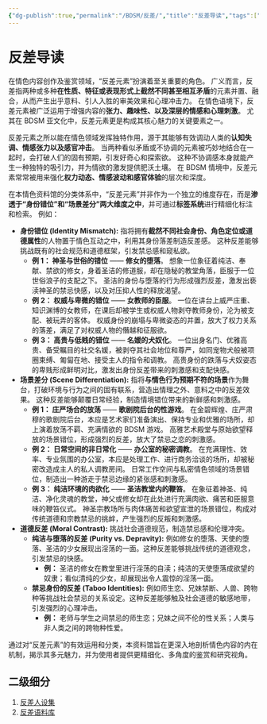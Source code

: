 ```yaml
---
{"dg-publish":true,"permalink":"/BDSM/反差/","title":"反差导读","tags":["BDSM","反差"]}
---
```



# 反差导读

在情色内容创作及鉴赏领域，“反差元素”扮演着至关重要的角色。 广义而言，反差指两种或多种**在性质、特征或表现形式上截然不同甚至相互矛盾**的元素并置、融合，从而产生出乎意料、引人入胜的审美效果和心理冲击力。 在情色语境下，反差元素被广泛运用于增强内容的**张力、趣味性、以及深层的情感和心理刺激**。 尤其在 BDSM 亚文化中，反差元素更是构成其核心魅力的关键要素之一。

反差元素之所以能在情色领域发挥独特作用，源于其能够有效调动人类的**认知失调、情感张力以及感官冲击**。 当两种看似矛盾或不协调的元素被巧妙地结合在一起时，会打破人们的固有预期，引发好奇心和探索欲。 这种不协调感本身就能产生一种独特的吸引力，并为情欲的激发提供肥沃土壤。 在 BDSM 情境中，反差元素常常被用来强化**权力动态、情感波动和感官体验**的层次和深度。

在本情色资料馆的分类体系中，“反差元素”并非作为一个独立的维度存在，而是**渗透于“身份错位”和“场景差分”两大维度之中**，并可通过**标签系统**进行精细化标注和检索。 例如：

- **身份错位 (Identity Mismatch):** 指将拥有**截然不同社会身份、角色定位或道德属性**的人物置于情色互动之中，利用其身份落差制造反差感。 这种反差能够挑战既有的社会规范和道德框架，引发禁忌感和窥私欲。
	- **例 1： 神圣与世俗的错位** —— **修女的堕落**。 想象一位象征着纯洁、奉献、禁欲的修女，身着圣洁的修道服，却在隐秘的教堂角落，臣服于一位世俗浪子的支配之下。 圣洁的身份与堕落的行为形成强烈反差，激发出亵渎神圣的禁忌快感，以及对压抑人性的释放渴望。
	- **例 2： 权威与卑微的错位** —— **女教师的臣服**。 一位在讲台上威严庄重、知识渊博的女教师，在课后却被学生或权威人物剥夺教师身份，沦为被支配、被玩弄的客体。 权威身份的崩塌与卑微姿态的并置，放大了权力关系的落差，满足了对权威人物的僭越和征服欲。
	- **例 3： 高贵与低贱的错位** —— **名媛的犬奴化**。 一位出身名门、优雅高贵、备受瞩目的社交名媛，被剥夺其社会地位和尊严，如同宠物犬般被项圈束缚、匍匐在地、接受主人的指令和调教。 高贵身份的跌落与犬奴姿态的卑贱形成鲜明对比，激发出身份反差带来的刺激感和支配快感。
- **场景差分 (Scene Differentiation):** 指将**与情色行为预期不符的场景**作为舞台，打破环境与行为之间的固有联系，营造出情理之外、意料之中的反差效果。 这种反差能够颠覆日常经验，制造情境错位带来的新鲜感和刺激感。
	- **例 1： 庄严场合的放荡** —— **歌剧院后台的性游戏**。 在金碧辉煌、庄严肃穆的歌剧院后台，本应是艺术家们准备演出、保持专业和优雅的场所，却上演着放荡不羁、充满情欲的 BDSM 游戏。 高雅艺术殿堂与原始欲望释放的场景错位，形成强烈的反差，放大了禁忌之恋的刺激感。
	- **例 2： 日常空间的非日常化** —— **办公室的秘密调教**。 在充满理性、效率、专业氛围的办公室，本应是处理工作、进行商务洽谈的场所，却被秘密改造成主人的私人调教房间。 日常工作空间与私密情色领域的场景错位，制造出一种游走于禁忌边缘的紧张感和刺激感。
	- **例 3： 纯洁环境的肉欲化** —— **圣洁教堂内的鞭笞**。 在象征着神圣、纯洁、净化灵魂的教堂，神父或修女却在此处进行充满肉欲、痛苦和臣服意味的鞭笞仪式。 神圣宗教场所与肉体痛苦和欲望宣泄的场景错位，构成对传统道德和宗教禁忌的挑衅，产生强烈的反叛和刺激感。
- **道德反差 (Moral Contrast):** 挑战社会道德规范，制造禁忌感和伦理冲突。
	- **纯洁与堕落的反差 (Purity vs. Depravity):** 例如修女的堕落、天使的堕落、圣洁的少女展现出淫荡的一面。这种反差能够挑战传统的道德观念，引发禁忌的快感。
		- **例：** 圣洁的修女在教堂里进行淫荡的自渎；纯洁的天使堕落成欲望的奴隶；看似清纯的少女，却展现出令人震惊的淫荡一面。
	- **禁忌身份的反差 (Taboo Identities):** 例如师生恋、兄妹禁断、人兽、跨物种等挑战社会禁忌的关系设定。这种反差能够触及社会道德的敏感地带，引发强烈的心理冲击。
		- **例：** 老师与学生之间禁忌的师生恋；兄妹之间不伦的性关系；人类与非人类之间的跨物种性爱。

通过对“反差元素”的有效运用和分类，本资料馆旨在更深入地剖析情色内容的内在机制，揭示其多元魅力，并为使用者提供更精细化、多角度的鉴赏和研究视角。

## 二级细分

1. [反差人设集](反差人设集.md)
2. [反差语料库](反差语料库.md)